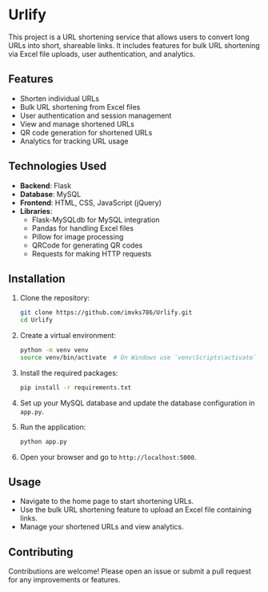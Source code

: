 # Urlify
This project is a URL shortening service that allows users to convert long URLs into short, shareable links. It includes features for bulk URL shortening via Excel file uploads, user authentication, and analytics.

## Features

- Shorten individual URLs
- Bulk URL shortening from Excel files
- User authentication and session management
- View and manage shortened URLs
- QR code generation for shortened URLs
- Analytics for tracking URL usage

## Technologies Used

- **Backend**: Flask
- **Database**: MySQL
- **Frontend**: HTML, CSS, JavaScript (jQuery)
- **Libraries**:
  - Flask-MySQLdb for MySQL integration
  - Pandas for handling Excel files
  - Pillow for image processing
  - QRCode for generating QR codes
  - Requests for making HTTP requests

## Installation

1. Clone the repository:
   ```bash
   git clone https://github.com/imvks786/Urlify.git
   cd Urlify
   ```

2. Create a virtual environment:
   ```bash
   python -m venv venv
   source venv/bin/activate  # On Windows use `venv\Scripts\activate`
   ```

3. Install the required packages:
   ```bash
   pip install -r requirements.txt
   ```

4. Set up your MySQL database and update the database configuration in `app.py`.

5. Run the application:
   ```bash
   python app.py
   ```

6. Open your browser and go to `http://localhost:5000`.

## Usage

- Navigate to the home page to start shortening URLs.
- Use the bulk URL shortening feature to upload an Excel file containing links.
- Manage your shortened URLs and view analytics.

## Contributing

Contributions are welcome! Please open an issue or submit a pull request for any improvements or features.
